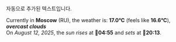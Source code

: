 
자동으로 추가된 텍스트입니다.

<!--START_SECTION:weather:moscow-->
Currently in **Moscow** (RU), the weather is: **17.0°C** (feels like **16.6°C**), ***overcast clouds***<br/>
On *August 12, 2025*, the *sun rises* at 🌅**04:55** and *sets* at 🌇**20:13**.
<!--END_SECTION:weather-->
